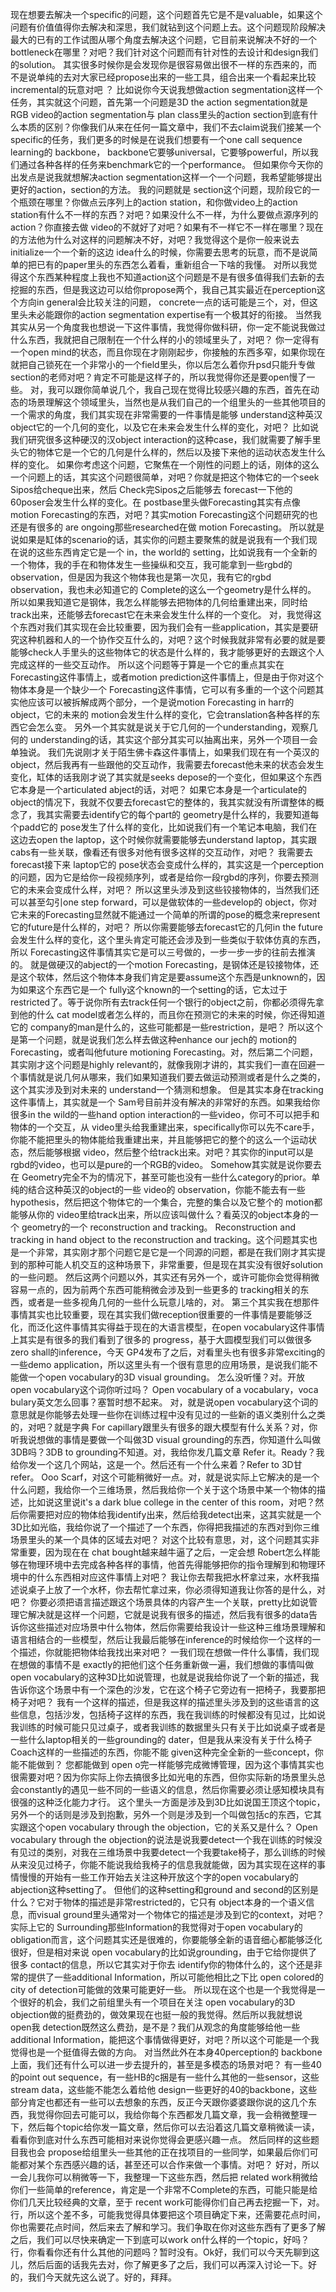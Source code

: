 现在想要去解决一个specific的问题，这个问题首先它是不是valuable，如果这个问题有价值值得你去解决和深思，我们就钻到这个问题上去。这个问题现阶段解决最大的已有的工作试图从哪个角度去解决这个问题，它目前来说解决不好的一个bottleneck在哪里？对吧？我们针对这个问题而有针对性的去设计和design我们的solution。
其实很多时候你是会发现你是很容易做出很不一样的东西来的，而不是说单纯的去对大家已经propose出来的一些工具，组合出来一个看起来比较incremental的玩意对吧 ？
比如说你今天说我想做action segmentation这样一个任务，其实就这个问题，首先第一个问题是3D the action segmentation就是RGB video的action segmentation与 plan class里头的action section到底有什么本质的区别？你像我们从来在任何一篇文章中，我们不去claim说我们接某一个specific的任务，我们更多的时候是在说我们想要有一个one call sequence learning的 backbone， backbone它要够universal，它要够powerful，所以我们通过各种各样的任务来benchmark它的一个performance。
但如果你今天你的出发点是说我就想解决action segmentation这样一个一个问题，我希望能够提出更好的action，section的方法。
我的问题就是 section这个问题，现阶段它的一个瓶颈在哪里？你做点云序列上的action station，和你做video上的action station有什么不一样的东西？对吧？如果没什么不一样，为什么要做点源序列的action？你直接去做 video的不就好了对吧？如果有不一样它不一样在哪里？现在的方法他为什么对这样的问题解决不好，对吧？我觉得这个是你一般来说去 initialize一个一个新的这边 idea什么的时候，你需要去思考的玩意，而不是说简单的把已有的paper里头的东西怎么着看，重新组合一下啥的我懂。
对所以我觉得这个东西某种程度上我也不知道action这个问题是不是有很多值得我们去新的去挖掘的东西，但是我这边可以给你propose两个，我自己其实最近在perception这个方向in general会比较关注的问题， concrete一点的话可能是三个，对，但这里头未必能跟你的action segmentation expertise有一个极其好的衔接。
当然我其实从另一个角度我也想说一下这件事情，我觉得你做科研，你一定不能说我做过什么东西，我就把自己限制在一个什么样的小的领域里头了，对吧？
你一定得有一个open mind的状态，而且你现在才刚刚起步，你接触的东西多窄，如果你现在就把自己锁死在一个非常小的一个field里头，你以后怎么着你升psd只能升专做 section的老师对吧？肯定不可能是这样子的，所以我觉得你还是要open慢了一些。
对，我可以跟你简单说几个，我自己现在觉得比较感兴趣的东西，首先在动态的场景理解这个领域里头，当然也是从我们自己的一个组里头的一些其他项目的一个需求的角度，我们其实现在非常需要的一件事情是能够 understand这种英汉object它的一个几何的变化，以及它在未来会发生什么样的变化，对吧？
比如说我们研究很多这种硬汉的汉object interaction的这种case，我们就需要了解手里头它的物体它是一个它的几何是什么样的，然后以及接下来他的运动状态发生什么样的变化。
如果你考虑这个问题，它聚焦在一个刚性的问题上的话，刚体的这么一个问题上的话，其实这个问题很简单，对吧？你就是把这个物体它的一个seek Sipos给cheque出来，然后 Check完Sipos之后能够去 forecast一下他的60poser会发生什么样的变化。在 postbase里头做Forecasting其实有点像motion Forecasting的东西，对吧？其实motion Forecasting这个问题研究的也还是有很多的 are ongoing那些researched在做 motion Forecasting。
所以就是说如果是缸体的scenario的话，其实你的问题主要聚焦的就是说我有一个我们现在说的这些东西肯定它是一个 in，the world的 setting，比如说我有一个全新的一个物体，我的手在和物体发生一些操纵和交互，我可能拿到一些rgbd的observation，但是因为我这个物体我也是第一次见，我有它的rgbd observation，我也未必知道它的 Complete的这么一个geometry是什么样的。
所以如果我知道它是钢体，我怎么样能够去把物体的几何给重建出来，同时给track出来，还能够去forecast它在未来会发生什么样的一个变化。
对，我觉得这个东西对我们其实现在会比较重要，因为我们会有一些application，其实是要研究这种机器和人的一个协作交互什么的，对吧？这个时候我就非常有必要的就是要能够check人手里头的这些物体它的状态是什么样的，我才能够更好的去跟这个人完成这样的一些交互动作。
所以这个问题等于算是一个它的重点其实在Forecasting这件事情上，或者motion prediction这件事情上，但是由于你对这个物体本身是一个缺少一个 Forecasting这件事情，它可以有多重的一个这个问题其实他应该可以被拆解成两个部分，一个是说motion Forecasting in harr的object，它的未来的 motion会发生什么样的变化，它会translation各种各样的东西它会怎么变。
另外一个其实就是说关于它几何的一个understanding，观察几何的 understanding的话，其实这个部分其实可以抽离出来，另外一个项目一会单独说。
我们先说刚才关于陌生佛卡森这件事情上，如果我们现在有一个英汉的object，然后我再有一些跟他的交互动作，我需要去forecast他未来的状态会发生变化，缸体的话我刚才说了其实就是seeks depose的一个变化，但如果这个东西它本身是一个articulated abject的话，对吧？
如果它本身是一个articulate的object的情况下，我就不仅要去forecast它的整体的，我其实就没有所谓整体的概念了，我其实需要去identify它的每个part的 geometry是什么样的，我要知道每个padd它的 pose发生了什么样的变化，比如说我们有一个笔记本电脑，我们在这边去open the laptop，这个时候你就需要能够去understand laptop，其实跟cabs有一些关联，像看还有很多对他有很多这样的交互动作，对吧？
我需要去forecast接下来 laptop它的 pose状态会变成什么样的，其实这是一个perception的问题，因为它是给你一段视频序列，或者是给你一段rgbd的序列，你要去预测它的未来会变成什么样，对吧？
所以这里头涉及到这些铰接物体的，当然我们还可以甚至勾引one step forward，可以是做软体的一些develop的 object，你对它未来的Forecasting显然就不能通过一个简单的所谓的pose的概念来represent它的future是什么样的，对吧？
所以你需要能够去forecast它的几何in the future会发生什么样的变化，这个里头肯定可能还会涉及到一些类似于软体仿真的东西，所以 Forecasting这件事情其实它是可以三号做的，一步一步一步的往前去推演的。
就是做硬汉的abject的一个motion Forecasting，是钢体还是铰接物体，还是这个软体，然后这个物体本身我们肯定是要assume这个东西是unknown的，因为如果这个东西它是一个 fully这个known的一个setting的话，它太过于restricted了。等于说你所有去track任何一个银行的object之前，你都必须得先拿到他的什么 cat model或者怎么样的，而且你在预测它的未来的时候，你还得知道它的 company的man是什么的，这些可能都是一些restriction，是吧？
所以这个是第一个问题，就是说我们怎么样去做这种enhance our jech的 motion的 Forecasting，或者叫他future motioning Forecasting。对，然后第二个问题，其实刚才这个问题是highly relevant的，就像我刚才讲的，其实我们一直在回避一个事情就是说几何从哪来，我们如果知道我们要去做运动预测或者是什么之类的，这个其实涉及到对未来的 understand一个猜测和想象。
但是其实本身在tracking这件事情上，其实就是一个 Sam号目前并没有解决的非常好的东西。如果我给你很多in the wild的一些hand option interaction的一些video，你可不可以把手和物体的一个交互，从 video里头给我重建出来，specifically你可以先不care手，你能不能把里头的物体能给我重建出来，并且能够把它的整个的这么一个运动状态，然后能够根据 video，然后整个给track出来。对吧？其实你的input可以是rgbd的video，也可以是pure的一个RGB的video。
Somehow其实就是说你要去在 Geometry完全不为的情况下，甚至可能也没有一些什么category的prior。单纯的结合这种英汉的object的一些 video的 observation，你能不能去有一些hypothesis，然后把这个物体它的一个集合，完整的集合以及它整个的 motion都能够从你的 video里给track出来，所以应该叫做什么？看英汉的object本身的一个 geometry的一个 reconstruction and tracking。
Reconstruction and tracking in hand object to the reconstruction and tracking。这个问题其实也是一个非常，其实刚才那个问题它是它是一个同源的问题，都是在我们刚才其实提到的那种可能人机交互的这种场景下，非常重要，但是现在其实没有很好solution的一些问题。
然后这两个问题以外，其实还有另外一个，或许可能你会觉得稍微容易一点的，因为前两个东西可能稍微会涉及到一些更多的 tracking相关的东西，或者是一些多视角几何的一些什么玩意儿啥的，对。
第三个其实我在想那件事情其实也比较重要，现在其实我们做reception很重要的一件事情是要能够泛化，而泛化这件事情其实得益于现在的大语言模型，在open vocabulary这件事情上其实是有很多的我们看到了很多的 progress，基于大圆模型我们可以做很多zero shall的inference，今天 GP4发布了之后，对看里头也有很多非常exciting的一些demo application，所以这里头有一个很有意思的应用场景，是说我们能不能做一个open vocabulary的3D visual grounding。
怎么没听懂？对。开放open vocabulary这个词你听过吗？ Open vocabulary of a vocabulary，voca bulary英文怎么回事？塞暂时想不起来。
对，就是说open vocabulary这个词的意思就是你能够去处理一些你在训练过程中没有见过的一些新的语义类别什么之类的，对吧？就是字典 For capillary跟里头有很多的跟大模型有什么关系？对，你听我说想做的事情是要做一个叫做3D visual grounding的东西，你知道什么叫做3DB吗？3DB to grounding不知道。对，我给你发几篇文章 Refer it。Ready？我给你发一个这几个网站，这是一个。然后还有一个什么来着？Refer to 3D甘refer。
Ooo Scarf，对这个可能稍微好一点。对，就是说实际上它解决的是一个什么问题，我给你一个三维场景，然后我给你一个关于这个场景中某一个物体的描述，比如说这里说it's a dark blue college in the center of this room，对吧？然后你需要把对应的物体给我identify出来，然后给我detect出来，这其实就是一个3D比如光临，我给你说了一个描述了一个东西，你得把我描述的东西对到你三维场景里头的某一个具体的区域去对吧？
对这个比较有意思，对，这个问题其实非常重要，因为现在在 chat bought越来越牛逼了之后，一定会想 Robert怎么样能够在物理环境中去完成各种各样的事情，他首先得能够把你的指令理解到和物理环境中的什么东西相对应这件事情上对吧？
我让你去帮我把水杯拿过来，水杯我描述说桌子上放了一个水杯，你去帮忙拿过来，你必须得知道我让你答的是什么，对吧？
你要必须把语言描述跟这个场景具体的内容产生一个关联，pretty比如说管理它解决就是这样一个问题，它就是说我有很多的描述，然后我有很多的data告诉你这些描述对应场景中什么物体，然后你需要给我设计一些这种三维场景理解和语言相结合的一些模型，然后让我最后能够在inference的时候给你一个这样的一个描述，你就能把物体给我找出来对吧？
一我们现在想做一件什么事情，我们现在想做的事情不是 exactly的把他们这个任务重新做一遍，我们想做的事情叫做open vocabulary的这种3D比如说管理，也就是说我给你说了一个新的描述，我告诉你这个场景中有一个深色的沙发，它在这个椅子它旁边有一把椅子，我要那把椅子对吧？
我有一个这样的描述，但是我这样的描述里头涉及到的这些语言的这些信息，包括沙发，包括椅子这样的东西，我在我训练的时候都没有见过，比如说我训练的时候可能只见过桌子，或者我训练的数据里头只有关于比如说桌子或者是一些什么laptop相关的一些grounding的 dater，但是我从来没有关于什么椅子 Coach这样的一些描述的东西，你能不能 given这种完全全新的一些concept，你能不能做到？
您都能做到 open o完一样能够完成微博管理，因为这个事情其实也很需要对吧？因为你实际上你去搞很多比如光电的东西，但你实际新的场景里头总会constantly的遇见一些不同的一些语义的信息，然后你需要必须让感知模块具有很强的这种泛化能力才行。
这个里头一方面是涉及到3D比如说国王顶这个topic，另外一个的话则是涉及到抱歉，另外一个则是涉及到一个叫做包括c的东西，它其实跟这个open vocabulary through the objection，它的关系又是什么？
 Open vocabulary through the objection的说法是说我要detect一个我在训练的时候没有见过的类别，对我在三维场景中我要detect一个我要take椅子，那么训练的时候从来没见过椅子，你能不能说我给我椅子的信息我就能做，因为其实现在这样的事情慢慢的开始有一些工作开始去关注这种开放这个字的open vocabulary的 abjection这种setting了。
但他们的这种setting和ground and second的区别是什么？它对于物体的描述是非常restricted的，它只有 object本身的一个语义信息，而visual ground里头通常对一个物体它的描述是涉及到它的context，对吧？
实际上它的 Surrounding那些Information的我觉得对于open vocabulary的obligation而言，这个问题其实还是很难的，你要能够全新的语音细心都能够泛化很好，但是相对来说 open vocabulary的比如说grounding，由于它给你提供了很多 contact的信息，所以它其实对于你去 identify你的物体什么的，这个还是非常的提供了一些additional Information，所以可能他相比之下比 open colored的city of detection可能做的效果可能更好一些。
所以现在这个也是一个我觉得是一个很好的机会，我们之前组里头有一个项目在关注 open vocabulary的3D objection做的挺费劲的，做效果现在也挺一般的我觉得。然后所以我就想说 open我 detection既然这么费劲，是不是？我们从观念的角度能够给他一些additional Information，能把这个事情做得更好，对吧？所以这个可能是一个我觉得也是一个挺值得去做的方向。
对当然此外在本身40perception的 backbone上面，我们还有什么可以进一步去提升的，甚至是多模态的场景对吧？
有一些40的point out sequence，有一些HB的c捆是有一些什么其他的一些sensor，这些stream data，这些能不能怎么着给他 design一些更好的40的backbone，这些部分肯定也都还有一些可以去想象的东西，反正今天跟你婆婆跟你说的这几个东西，我觉得你回去可能可以，我给你每个东西都发几篇文章，我一会稍微整理一下，然后每个topic给你发一篇文章，然后你可以去沿着这几篇文章稍微读一读，看看你到底对什么东西可能相对来说你觉得会更感兴趣一点。
然后同样的这些题目我也会 propose给组里头一些其他的正在找项目的一些同学，如果最后你们可能都对某个东西感兴趣的话，甚至还可以合作来做一个事情。对吧？
好对，所以一会儿我你可以稍微等一下，我整理一下这些东西，然后把 related work稍微给你们一些简单的reference，肯定是一个非常不Complete的东西，可能只能是给你们几天比较经典的文章，至于 recent work可能得你们自己再去挖掘一下，对。
行，所以这个差不多，可能我觉得具体要把这个项目确定下来，还需要花点时间，你也需要花点时间，然后来去了解和学习。我们争取在你对这些东西有了更多了解之后，我们可以尽快来确定一下到底可以work on什么样的一个topic，好吗？行，你看看你还有什么其他的问题吗？暂时没有。Ok好，我们可以今天先聊到这儿，然后后面的话我先去对，你了解更多了之后，我们可以再深入讨论一下。好的，我们今天就先这么说了。好的，拜拜。
